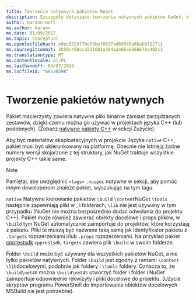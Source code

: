 ```yaml
---
title: Tworzenie natywnych pakietów NuGet
description: Szczegóły dotyczące tworzenia natywnych pakietów NuGet, który zawiera kod C++ zamiast kodu zarządzanego, do użycia w projektach języka C++.
author: karann-msft
ms.author: karann
ms.date: 01/09/2017
ms.topic: conceptual
ms.openlocfilehash: e0ec5323f7be53bef6637ad69540a66abbf22711
ms.sourcegitcommit: 2b50c450cca521681a384aa466ab666679a40213
ms.translationtype: MT
ms.contentlocale: pl-PL
ms.lasthandoff: 04/07/2020
ms.locfileid: "69520598"
---
```

# <a name="creating-native-packages"></a>Tworzenie pakietów natywnych

Pakiet macierzysty zawiera natywne pliki binarne zamiast zarządzanych zestawów, dzięki czemu można go używać w projektach języka C++ (lub podobnych). (Zobacz [natywne pakiety C++](../consume-packages/finding-and-choosing-packages.md#native-c-packages) w sekcji Zużycie).

Aby być materiałów eksploatacyjnych w projekcie Języka `native` C++, pakiet musi być ukierunkowany na platformę. Obecnie nie istnieją żadne numery wersji skojarzone z tej struktury, jak NuGet traktuje wszystkie projekty C++ takie same.

> [!Note]
> Pamiętaj, aby uwzględnić `<tags>` `.nuspec` *natywne* w sekcji, aby pomóc innym deweloperom znaleźć pakiet, wyszukując na tym tagu.

`native` Natywne kierowanie pakietów `\build` `\content`NuGet `\tools` następnie zapewniają pliki w , i folderach; `\lib` nie jest używany w tym przypadku (NuGet nie można bezpośrednio dodać odwołania do projektu C++). Pakiet może również zawierać obiekty docelowe i props plików, w `\build` tym NuGet automatycznie zaimportuje do projektów, które korzystają z pakietu. Pliki te muszą być nazwane taką samą jak identyfikator pakietu z `.targets` rozszerzeniami i/lub `.props` rozszerzeniami. Na przykład pakiet [cpprestsdk](https://nuget.org/packages/cpprestsdk/) `cpprestsdk.targets` zawiera plik `\build` w swoim folderze.

Folder `\build` może być używany dla wszystkich pakietów NuGet, a nie tylko pakietów natywnych. Folder `\build` jest zgodny z ramami `\content` `\lib`docelowymi, podobnie jak foldery i `\tools` foldery. Oznacza to, że `\build\net40` można `\build\net45` utworzyć folder i folder i NuGet zaimportuje odpowiednie rekwizyty i pliki docelowe do projektu. (Użycie skryptów programu PowerShell do importowania obiektów docelowych MSBuild nie jest potrzebne).
